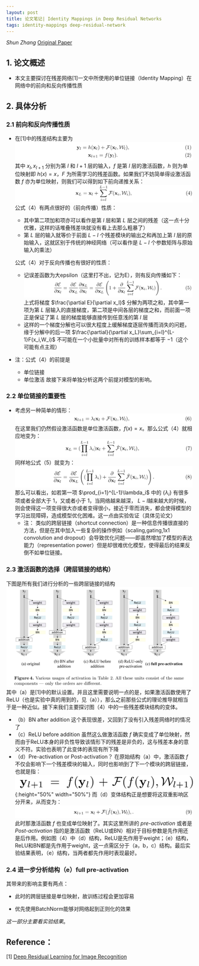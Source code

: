 ```yaml
---
layout: post
title: 论文笔记| Identity Mappings in Deep Residual Networks
tags: identity-mappings deep-residual-network
---
```


*Shun Zhang*
[Original Paper](https://link.springer.com/chapter/10.1007/978-3-319-46493-0_38)

## 1. 论文概述
- 本文主要探讨在残差网络[1]一文中所使用的单位链接（Identity Mapping）在网络中的前向和反向传播性质

## 2. 具体分析
### 2.1 前向和反向传播性质
- 在[1]中的残差结构主要为
  ![IMAGE](/assets/resources/8CFA680D495BE9D378D8B627F9CAB89B.jpg)
  其中 $x_l, x_{l+1}$ 分别为第 $l$ 和 $l+1$ 层的输入，$f$ 是第 $l$ 层的激活函数，$h$ 则为单位映射即 $h(x) = x$，$F$ 为所需学习的残差函数。如果我们不妨简单得设激活函数 $f$  亦为单位映射，则我们可以得到如下前向递推关系：
  ![IMAGE](/assets/resources/C0E278A057DF75F59F06507746409137.jpg)
  公式（4）有两点很好的（前向传播）性质：

  - 其中第二项加和项亦可以看作是第 $l$ 层和第 $L$   层之间的残差（这一点十分优雅，这样的话堆叠残差块就没有看上去那么粗暴了）
  - 第 $L$ 层的输入就等价于前面 $L-l$ 个残差模块的输出之和再加上第 $l$ 层的原始输入，这就区别于传统的神经网络（可以看作是 $L-l$ 个参数矩阵与原始输入的乘法）

  公式（4）对于反向传播也有很好的性质：
  - 记误差函数为大epsilon（这里打不出，记为E），则有反向传播如下：
    ![IMAGE](/assets/resources/A34661A9A61D9653F6481A9B075DA477.jpg)
    上式将梯度 $\frac{\partial E}{\partial x_l}$ 分解为两项之和，其中第一项为第 $L$ 层输入的直接梯度，第二项是中间各层的梯度之和，而前面一项正是保证了第 $L$ 层的梯度能够直接传到任意浅的第 $l$ 层
  - 这样的一个梯度分解也可以很大程度上缓解梯度逐层传播而消失的问题，缘于分解中的后一项 $\frac{\partial}{\partial x_L}\sum_{i=l}^{L-1}F(x_i,W_i)$ 不可能在一个小批量中对所有的训练样本都等于 $-1$（这个可能有点主观）

- 注：公式（4）的前提是
  - 单位链接
  - 单位激活
  故接下来将单独分析这两个前提对模型的影响。

### 2.2 单位链接的重要性
- 考虑另一种简单的情形：
  ![IMAGE](/assets/resources/9ED8EAB4C0CE4C297EA13012FA743A20.jpg)
  在这里我们仍然假设激活函数是单位激活函数，$f(x) = x$。那么公式（4）就相应地变为：
  ![IMAGE](/assets/resources/246B5B61E74BD075347B975ABCA06E83.jpg)
  同样地公式（5）就变为：
  ![IMAGE](/assets/resources/7E8417DE1A7A376F5C338E1996D4C3AD.jpg)
  那么可以看出，如若第一项 $\prod_{i=1}^{L-1}\lambda_i$ 中的 $\{\lambda_i\}$ 有很多项或者全部大于 $1$，又或者小于 $1$，当网络越来越深， $L-l$越来越大的时候，则会使得这一项变得很大亦或者变得很小，接近于零而消失，都会使得模型的学习出现障碍，造成模型优化困难。这一点由实验佐证（具体见论文）
  - 注：
      类似的跨层链接（shortcut connection）是一种信息传播很直接的方法，但是在其中加入一些复杂的操作例如（scaling,gating,1x1 convolution and dropout）会导致优化问题——即虽然增加了模型的表达能力（representation power）但是却很难优化模型，使得最后的结果反倒不如单位链接。

### 2.3 激活函数的选择（跨层链接的结构）
下图是所有我们进行分析的一些跨层链接的结构
![IMAGE](/assets/resources/4C30828771694C85B58BF71BA4C4818E.jpg)
其中（a）是[1]中的默认设置。并且这里需要说明一点的是，如果激活函数使用了ReLU（也是实验中真的用到的，见（a）），那么之前那些公式的理论推导就相当于是一种近似。接下来我们主要探讨图（4）中的一些残差模块结构的变体。

- （b）BN after addition
  这个表现很差，又回到了没有引入残差网络时的情况了
- （c）ReLU before addition
  虽然这么做激活函数 $f$ 确实变成了单位映射，然而由于ReLU本身的非负性导致该情形下的残差是非负的，这与残差本身的意义不符。实验也表明了此变体的表现有所下降
- （d）Pre-activation or Post-activation？
  在原始结构（a）中，激活函数 $f$ 不仅会影响下一个残差模块的输入，同时也影响到了下一个模块的跨层链接，也就是指：
  ![IMAGE](/assets/resources/5B6BD8330208A2EC7BB7537B93A5F661.jpg){:height="50%" width="50%"}
  而（d）变体结构正是想要将这双重影响区分开来，从而变为：
  ![IMAGE](/assets/resources/DFFA3A566BDF9754A5CC5ADF6184DD72.jpg)
  此时那激活函数 $f$ 也变成单位映射了。其实这里所讲的 *pre-activation* 或者是 *Post-activation* 指的是激活函数（ReLU或BN）相对于目标参数是先作用还是后作用。例如图（4）中（d）结构，ReLU是先作用于weight；（e）结构，ReLU和BN都是先作用于weight，这一点需区分于（a，b，c）结构。最后实验结果表明，（e）结构，当两者都先作用时表现最好。

### 2.4 进一步分析结构（e）full pre-activation
其带来的影响主要有两点：
- 此时的跨层链接是单位映射，故训练过程会更加容易
  
- 优先使用BatchNorm能够对网络起到正则化的效果

*这一部分主要看实验结果*。

## Reference：
\[1\]  [Deep Residual Learning for Image Recognition](https://www.cv-foundation.org/openaccess/content_cvpr_2016/html/He_Deep_Residual_Learning_CVPR_2016_paper.html)
